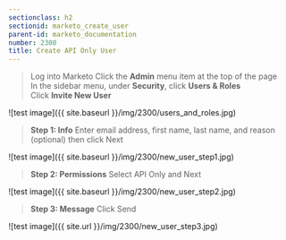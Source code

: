 ```yaml
---
sectionclass: h2
sectionid: marketo_create_user
parent-id: marketo_documentation
number: 2300
title: Create API Only User
---
```


>Log into Marketo
Click the **Admin** menu item at the top of the page  
In the sidebar menu, under **Security**, click **Users & Roles**  
Click **Invite New User**  


![test image]({{ site.baseurl }}/img/2300/users_and_roles.jpg)  


>**Step 1: Info**  Enter email address, first name, last name, and reason (optional) then click Next  


![test image]({{ site.baseurl }}/img/2300/new_user_step1.jpg)  


>**Step 2: Permissions**  Select API Only and Next  


![test image]({{ site.baseurl }}/img/2300/new_user_step2.jpg)  


>**Step 3: Message**  Click Send  


![test image]({{ site.url }}/img/2300/new_user_step3.jpg)  
